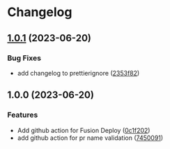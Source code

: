 # Changelog

## [1.0.1](https://github.com/equinor/iaf-actions/compare/v1.0.0...v1.0.1) (2023-06-20)


### Bug Fixes

* add changelog to prettierignore ([2353f82](https://github.com/equinor/iaf-actions/commit/2353f821b2afdc8a64686b69400f6376ac06f755))

## 1.0.0 (2023-06-20)


### Features

* Add github action for Fusion Deploy ([0c1f202](https://github.com/equinor/iaf-actions/commit/0c1f202f7187277bd9f6d9a441cd1786f6b45818))
* add github action for pr name validation ([7450091](https://github.com/equinor/iaf-actions/commit/74500912ec79e7327ac48d340b6a7e42ee9de1b8))

